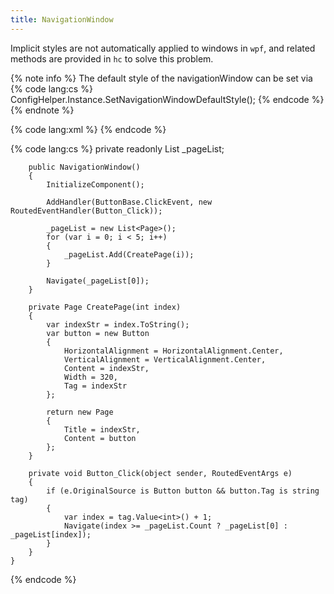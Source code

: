 ```yaml
---
title: NavigationWindow
---
```



Implicit styles are not automatically applied to windows in `wpf`, and related methods are provided in `hc` to solve this problem.

{% note info %}
The default style of the navigationWindow can be set via 
{% code lang:cs %}
ConfigHelper.Instance.SetNavigationWindowDefaultStyle();
{% endcode %}
{% endnote %}

{% code lang:xml %}
<NavigationWindow x:Class="HandyControlDemo.Window.NavigationWindow"
        xmlns="http://schemas.microsoft.com/winfx/2006/xaml/presentation"
        xmlns:x="http://schemas.microsoft.com/winfx/2006/xaml"
        WindowStartupLocation="CenterScreen"
        Title="Title" 
        Height="450" 
        Width="800">
</NavigationWindow>
{% endcode %}

{% code lang:cs %}
private readonly List<Page> _pageList;

        public NavigationWindow()
        {
            InitializeComponent();

            AddHandler(ButtonBase.ClickEvent, new RoutedEventHandler(Button_Click));

            _pageList = new List<Page>();
            for (var i = 0; i < 5; i++)
            {
                _pageList.Add(CreatePage(i));
            }

            Navigate(_pageList[0]);
        }

        private Page CreatePage(int index)
        {
            var indexStr = index.ToString();
            var button = new Button
            {
                HorizontalAlignment = HorizontalAlignment.Center,
                VerticalAlignment = VerticalAlignment.Center,
                Content = indexStr,
                Width = 320,
                Tag = indexStr
            };

            return new Page
            {
                Title = indexStr,
                Content = button
            };
        }

        private void Button_Click(object sender, RoutedEventArgs e)
        {
            if (e.OriginalSource is Button button && button.Tag is string tag)
            {
                var index = tag.Value<int>() + 1;
                Navigate(index >= _pageList.Count ? _pageList[0] : _pageList[index]);
            }
        }
    }
{% endcode %}
